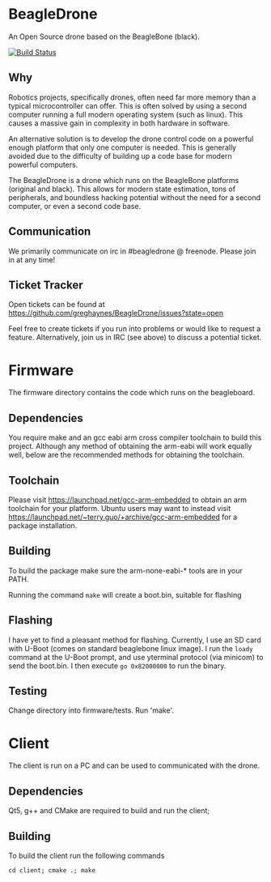 BeagleDrone
==============

An Open Source drone based on the BeagleBone (black).

[![Build Status](https://travis-ci.org/greghaynes/BeagleDrone.png)](https://travis-ci.org/greghaynes/BeagleDrone)

## Why

Robotics projects, specifically drones, often need far more memory than a
typical microcontroller can offer. This is often solved by using a second
computer running a full modern operating system (such as linux). This causes a
massive gain in complexity in both hardware in software.

An alternative solution is to develop the drone control code on a powerful
enough platform that only one computer is needed. This is generally avoided
due to the difficulty of building up a code base for modern powerful computers.

The BeagleDrone is a drone which runs on the BeagleBone platforms (original and
black). This allows for modern state estimation, tons of peripherals, and 
boundless hacking potential without the need for a second computer, or even a
second code base.

## Communication

We primarily communicate on irc in #beagledrone @ freenode. Please join in at
any time!

## Ticket Tracker

Open tickets can be found at https://github.com/greghaynes/BeagleDrone/issues?state=open

Feel free to create tickets if you run into problems or would like to request
a feature. Alternatively, join us in IRC (see above) to discuss a potential
ticket.


# Firmware

The firmware directory contains the code which runs on the beagleboard.

## Dependencies

You require make and an gcc eabi arm cross compiler toolchain to build this
project. Although any method of obtaining the arm-eabi will work equally well,
below are the recommended methods for obtaining the toolchain.

## Toolchain

Please visit https://launchpad.net/gcc-arm-embedded to obtain an arm toolchain
for your platform. Ubuntu users may want to instead visit
https://launchpad.net/~terry.guo/+archive/gcc-arm-embedded for a package
installation.

## Building

To build the package make sure the arm-none-eabi-\* tools are in your PATH.

Running the command `make` will create a boot.bin, suitable for flashing


## Flashing

I have yet to find a pleasant method for flashing. Currently, I use an SD card
with U-Boot (comes on standard beaglebone linux image). I run the `loady`
command at the U-Boot prompt, and use yterminal protocol (via minicom) to
send the boot.bin. I then execute `go 0x82000000` to run the binary.

## Testing

Change directory into firmware/tests. Run 'make'.

# Client

The client is run on a PC and can be used to communicated with the drone.

## Dependencies

Qt5, g++ and CMake are required to build and run the client;

## Building

To build the client run the following commands

`cd client; cmake .; make`
